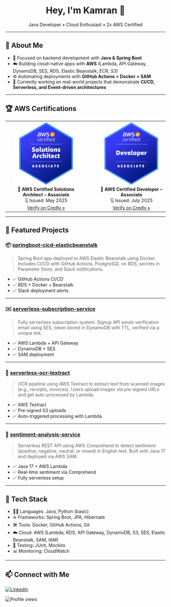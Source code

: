 <h1 align="center">Hey, I'm Kamran 👋</h1>

<p align="center">
  Java Developer • Cloud Enthusiast • 2x AWS Certified
</p>

---

## 🧠 About Me

- 🔭 Focused on backend development with **Java & Spring Boot**
- ☁️ Building cloud-native apps with **AWS** (Lambda, API Gateway, DynamoDB, SES, RDS, Elastic Beanstalk, ECR, S3)
- ⚙️ Automating deployments with **GitHub Actions + Docker + SAM**
- 🚀 Currently working on real-world projects that demonstrate **CI/CD, Serverless, and Event-driven architectures**

---


## 🏆 AWS Certifications

<div align="center">

<table>
  <tr>
    <td align="center">
      <a href="https://www.credly.com/badges/YOUR_BADGE_ID1" target="_blank">
        <img src="./aws-saa.png" alt="SA Badge" width="200"/>
      </a>
      <br/>
      🏅 <strong>AWS Certified Solutions Architect – Associate</strong><br/>
      🗓️ Issued: May 2025<br/>
      <a href="https://www.credly.com/badges/226b7fc4-a7c2-439b-bcbe-3aadce846d40/public_url" target="_blank">Verify on Credly »</a>
    </td>
    <td align="center" style="padding-left: 40px;">
      <a href="https://www.credly.com/badges/YOUR_BADGE_ID2" target="_blank">
        <img src="./aws-dva.png" alt="DVA Badge" width="200"/>
      </a>
      <br/>
      🏅 <strong>AWS Certified Developer – Associate</strong><br/>
      🗓️ Issued: July 2025<br/>
      <a href="https://www.credly.com/badges/7aa41ad9-c9bf-49df-b455-eeb99ac485f5/public_url" target="_blank">Verify on Credly »</a>
    </td>
  </tr>
</table>

</div>

---

## 🚀 Featured Projects

### 📦 [springboot-cicd-elasticbeanstalk](https://github.com/KamranZeynalov/springboot-cicd-elasticbeanstalk)
> Spring Boot app deployed to AWS Elastic Beanstalk using Docker. Includes CI/CD with GitHub Actions, PostgreSQL on RDS, secrets in Parameter Store, and Slack notifications.

- ✅ GitHub Actions CI/CD
- ✅ RDS + Docker + Beanstalk
- ✅ Slack deployment alerts

---

### ✉️ [serverless-subscription-service](https://github.com/KamranZeynalov/serverless-subscription-service)
> Fully serverless subscription system. Signup API sends verification email using SES, token stored in DynamoDB with TTL, verified via a unique link.

- ✅ AWS Lambda + API Gateway
- ✅ DynamoDB + SES
- ✅ SAM deployment

---

### 📝 [serverless-ocr-textract](https://github.com/KamranZeynalov/serverless-ocr-textract)  
> OCR pipeline using AWS Textract to extract text from scanned images (e.g., receipts, invoices). Users upload images via pre-signed URLs and get auto-processed by Lambda.

- ✅ AWS Textract
- ✅ Pre-signed S3 uploads  
- ✅ Auto-triggered processing with Lambda  

---

### 🧠 [sentiment-analysis-service](https://github.com/KamranZeynalov/sentiment-analysis-service)
> Serverless REST API using AWS Comprehend to detect sentiment (positive, negative, neutral, or mixed) in English text. Built with Java 17 and deployed via AWS SAM.

- ✅ Java 17 + AWS Lambda  
- ✅ Real-time sentiment via Comprehend  
- ✅ Fully serverless setup  

---

## 🧰 Tech Stack
- 🧑‍💻 Languages: Java, Python (basic)
- ☕ Frameworks: Spring Boot, JPA, Hibernate
- 🛠️ Tools: Docker, GitHub Actions, Git
- ☁️ Cloud: AWS (Lambda, RDS, API Gateway, DynamoDB, S3, SES, Elastic Beanstalk, SAM, IAM)
- 🧪 Testing: JUnit, Mockito
- 📊 Monitoring: CloudWatch
---

## 📫 Connect with Me

[![LinkedIn](https://img.shields.io/badge/LinkedIn-blue?logo=linkedin&style=flat-square)](https://www.linkedin.com/in/zeynalov-kamran/)

![Profile views](https://komarev.com/ghpvc/?username=KamranZeynalov)
